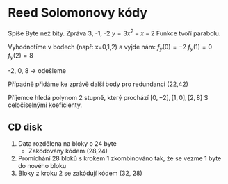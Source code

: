 # Reed Solomonovy kódy
Spíše Byte než bity.
Zpráva 3, -1, -2
$y = 3x^2-x-2$
Funkce tvoří parabolu.

Vyhodnotíme v bodech (např: x=0,1,2) a vyjde nám:
$f_y(0) = -2$
$f_y(1) = 0$
$f_y(2) = 8$

-2, 0, 8 -> odešleme

Případně přidáme ke zprávě další body pro redundanci (22,42)

Příjemce hledá polynom 2 stupně, který prochází $[0,-2],[1,0],[2,8]$
S celočíselnými koeficienty. 

## CD disk
1. Data rozdělena na bloky o 24 byte
   - Zakódovány kódem (28,24)
2. Promíchání 28 bloků s krokem 1 zkombinováno tak, že se vezme 1 byte do nového bloku
3. Bloky z kroku 2 se zakódují kódem (32, 28)
